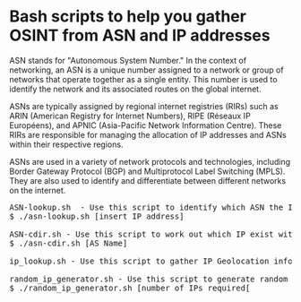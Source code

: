 # Bash scripts to help you gather OSINT from ASN and IP addresses 

ASN stands for "Autonomous System Number." In the context of networking, an ASN is a unique number assigned to a network or group of networks that operate together as a single entity. This number is used to identify the network and its associated routes on the global internet.

ASNs are typically assigned by regional internet registries (RIRs) such as ARIN (American Registry for Internet Numbers), RIPE (Réseaux IP Européens), and APNIC (Asia-Pacific Network Information Centre). These RIRs are responsible for managing the allocation of IP addresses and ASNs within their respective regions.

ASNs are used in a variety of network protocols and technologies, including Border Gateway Protocol (BGP) and Multiprotocol Label Switching (MPLS). They are also used to identify and differentiate between different networks on the internet.

<PRE>
ASN-lookup.sh  - Use this script to identify which ASN the IP is on 
$ ./asn-lookup.sh [insert IP address]

ASN-cdir.sh - Use this script to work out which IP exist within an ASN
$ ./asn-cdir.sh [AS Name]

ip_lookup.sh - Use this script to gather IP Geolocation information

random_ip_generator.sh - Use this script to generate random public IPv4 addresses
$ ./random_ip_generator.sh [number of IPs required[

</PRE>
